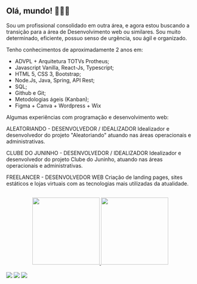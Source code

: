 ## Olá, mundo! 👋👋👋

Sou um profissional consolidado em outra área, e agora estou buscando a transição para a área de Desenvolvimento web ou similares. Sou muito determinado, eficiente, possuo senso de urgência, sou ágil e organizado.

Tenho conhecimentos de aproximadamente 2 anos em:
 - ADVPL + Arquitetura TOTVs Protheus;
 - Javascript Vanilla, React-Js, Typescript;
 - HTML 5, CSS 3, Bootstrap;
 - Node.Js, Java, Spring, API Rest;
 - SQL;
 - Github e Git;
 - Metodologias ágeis (Kanban);
 - Figma + Canva + Wordpress + Wix

Algumas experiências com programação e desenvolvimento web:

ALEATORIANDO - DESENVOLVEDOR / IDEALIZADOR
Idealizador e desenvolvedor do projeto "Aleatoriando" atuando nas áreas operacionais e administrativas.

CLUBE DO JUNINHO - DESENVOLVEDOR / IDEALIZADOR
Idealizador e desenvolvedor do projeto Clube do Juninho, atuando nas áreas operacionais e administrativas.

FREELANCER - DESENVOLVEDOR WEB
Criação de landing pages, sites estáticos e lojas virtuais com as
tecnologias mais utilizadas da atualidade.

## 
<div align="center">
  <a href="https://github.com/PedroAndradeOriginal">
  <img height="180em" src="https://github-readme-stats.vercel.app/api?username=PedroAndradeOriginal&show_icons=true&theme=dracula&include_all_commits=true&count_private=true"/>
  <img height="180em" src="https://github-readme-stats.vercel.app/api/top-langs/?username=PedroAndradeOriginal&layout=compact&langs_count=7&theme=dracula"/>
</div>
<br>   
<div> 
    <a href="https://www.instagram.com/pedro_andrade_se/" target="_blank"><img src="https://img.shields.io/badge/-Instagram-%23E4405F?style=for-the-badge&logo=instagram&logoColor=white" target="_blank"></a>
  <a href ="mailto:pedrofreitasdeandrade@gmail.com"><img src="https://img.shields.io/badge/-Gmail-%23333?style=for-the-badge&logo=gmail&logoColor=white" target="_blank"></a>
  <a href="https://www.linkedin.com/in/pedro-andrade-098a1b180/" target="_blank"><img src="https://img.shields.io/badge/-LinkedIn-%230077B5?style=for-the-badge&logo=linkedin&logoColor=white" target="_blank"></a> 
</div>
